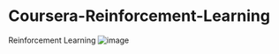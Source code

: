 # Coursera-Reinforcement-Learning
Reinforcement Learning
![image](https://user-images.githubusercontent.com/49361619/183568373-e5083b57-e7a9-46ea-9c1c-942d3cac750a.png)
